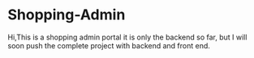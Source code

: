 ﻿# Shopping-Admin

Hi,This is a shopping admin portal it is only the backend so far,
but I will soon push the complete project with backend and front end.
